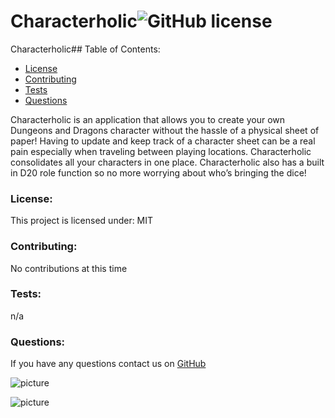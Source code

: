 # Characterholic![GitHub license](https://img.shields.io/github/license/Naereen/StrapDown.js.svg)
Characterholic## Table of Contents:
* [License](#license)
* [Contributing](#contributing)
* [Tests](#tests)
* [Questions](#questions)

Characterholic is an application that allows you to create your own Dungeons and Dragons character without the hassle of a physical sheet of paper!
Having to update and keep track of a character sheet can be a real pain especially when traveling between playing locations. Characterholic consolidates all your characters in one place.
Characterholic also has a built in D20 role function so no more worrying about who’s bringing the dice!



### License:
This project is licensed under:
MIT
### Contributing:
No contributions at this time
### Tests:
n/a
### Questions:
If you have any questions contact us on [GitHub](https://github.com/shiromajh) 

![picture](https://github.com/shiromajh.png?size=50)

![picture](https://github.com/dylgrn.png?size=50)
